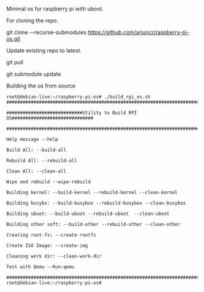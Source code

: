 Minimal os for raspberry pi with uboot.


For cloning the repo.

git clone --recurse-submodules https://github.com/arjuncr/raspberry-pi-os.git


Update existing repo to latest.

git pull

git submodule update

Building the os from source

```
root@debian-live:~/raspberry-pi-os# ./build_rpi_os.sh 
#################################################################################

############################Utility to Build RPI OS##############################

#################################################################################

Help message --help

Build All: --build-all

Rebuild All: --rebuild-all

Clean All: --clean-all

Wipe and rebuild --wipe-rebuild

Building kernel: --build-kernel --rebuild-kernel --clean-kernel

Building busybx: --build-busybox --rebuild-busybox --clean-busybox

Building uboot: --build-uboot --rebuild-uboot  --clean-uboot

Building other soft: --build-other --rebuild-other --clean-other

Creating root-fs: --create-rootfs

Create ISO Image: --create-img

Cleaning work dir: --clean-work-dir

Test with Qemu --Run-qemu

###################################################################################
root@debian-live:~/raspberry-pi-os# 
```
